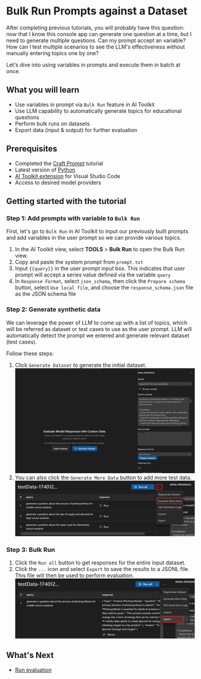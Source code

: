 # Bulk Run Prompts against a Dataset

After completing previous tutorials, you will probably have this question: now that I know this console app can generate one question at a time, but I need to generate multiple questions. Can my prompt accept an variable? How can I test multiple scenarios to see the LLM's effectiveness without manually entering topics one by one?

Let's dive into using variables in prompts and execute them in batch at once.

## What you will learn
- Use variables in prompt via `Bulk Run` feature in AI Toolkit
- Use LLM capability to automatically generate topics for educational questions
- Perform bulk runs on datasets
- Export data (input & output) for further evaluation


## Prerequisites
- Completed the [Craft Prompt](../01_craft_prompt/README.md) tutorial
- Latest version of [Python](https://www.python.org/downloads/)
- [AI Toolkit extension](https://code.visualstudio.com/docs/intelligentapps/overview#_install-and-setup) for Visual Studio Code
- Access to desired model providers

## Getting started with the tutorial
### Step 1: Add prompts with variable to `Bulk Run`
First, let's go to `Bulk Run` in AI Toolkit to input our previously built prompts and add variables in the user prompt so we can provide various topics.

1. In the AI Toolkit view, select **TOOLS** > **Bulk Run** to open the Bulk Run view.
2. Copy and paste the system prompt from `prompt.txt`
3. Input `{{query}}` in the user prompt input box. This indicates that user prompt will accept a series value defined via the variable `query`
4. In `Response Format`, select `json_schema`, then click the `Prepare schema` button, select `Use local file`, and choose the `response_schema.json` file as the JSON schema file

### Step 2: Generate synthetic data
We can leverage the power of LLM to come up with a list of topics, which will be referred as dataset or test cases to use as the user prompt. LLM will automatically detect the prompt we entered and generate relevant dataset (test cases). 

Follow these steps:
1. Click `Generate Dataset` to generate the initial dataset.
![generate dataset](./images/bulk-run.png)
4. You can also click the `Generate More Data` button to add more test data.
![generate more](./images/generate-more.png)

### Step 3: Bulk Run
1. Click the `Run all` button to get responses for the entire input dataset.
2. Click the `...` icon and select `Export` to save the results to a JSONL file. This file will then be used to perform evaluation.
![export](./images/export.png)

## What's Next
- [Run evaluation](../05_evaluate_prompt/README.md)